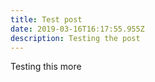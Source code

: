 ```yaml
---
title: Test post
date: 2019-03-16T16:17:55.955Z
description: Testing the post
---
```

Testing this more
